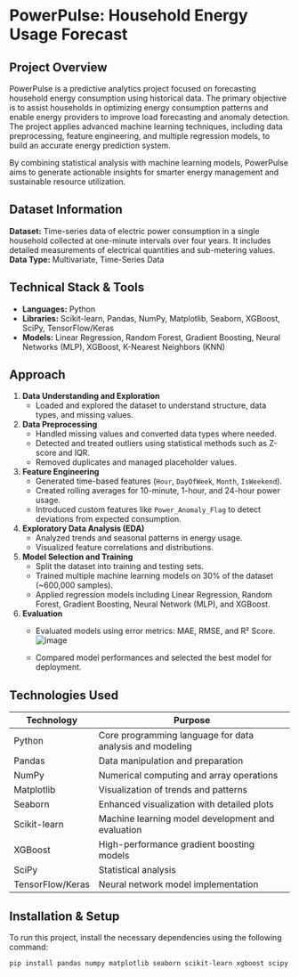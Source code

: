 # PowerPulse: Household Energy Usage Forecast

## Project Overview
PowerPulse is a predictive analytics project focused on forecasting household energy consumption using historical data. The primary objective is to assist households in optimizing energy consumption patterns and enable energy providers to improve load forecasting and anomaly detection. The project applies advanced machine learning techniques, including data preprocessing, feature engineering, and multiple regression models, to build an accurate energy prediction system.

By combining statistical analysis with machine learning models, PowerPulse aims to generate actionable insights for smarter energy management and sustainable resource utilization.

## Dataset Information
**Dataset:** Time-series data of electric power consumption in a single household collected at one-minute intervals over four years. It includes detailed measurements of electrical quantities and sub-metering values.  
**Data Type:** Multivariate, Time-Series Data  

## Technical Stack & Tools
- **Languages:** Python  
- **Libraries:** Scikit-learn, Pandas, NumPy, Matplotlib, Seaborn, XGBoost, SciPy, TensorFlow/Keras  
- **Models:** Linear Regression,  Random Forest, Gradient Boosting, Neural Networks (MLP), XGBoost, K-Nearest Neighbors (KNN)

## Approach
1. **Data Understanding and Exploration**
   - Loaded and explored the dataset to understand structure, data types, and missing values.
2. **Data Preprocessing**
   - Handled missing values and converted data types where needed.  
   - Detected and treated outliers using statistical methods such as Z-score and IQR.  
   - Removed duplicates and managed placeholder values.  
3. **Feature Engineering**
   - Generated time-based features (`Hour`, `DayOfWeek`, `Month`, `IsWeekend`).  
   - Created rolling averages for 10-minute, 1-hour, and 24-hour power usage.  
   - Introduced custom features like `Power_Anomaly_Flag` to detect deviations from expected consumption.  
4. **Exploratory Data Analysis (EDA)**
   - Analyzed trends and seasonal patterns in energy usage.  
   - Visualized feature correlations and distributions.  
5. **Model Selection and Training**
   - Split the dataset into training and testing sets.  
   - Trained multiple machine learning models on 30% of the dataset (~600,000 samples).  
   - Applied regression models including Linear Regression, Random Forest, Gradient Boosting, Neural Network (MLP), and XGBoost.  
6. **Evaluation**
   - Evaluated models using error metrics: MAE, RMSE, and R² Score.
   ![image](https://github.com/user-attachments/assets/3cba82f8-c21e-426c-ba3f-66d5e1b09436)
     
   - Compared model performances and selected the best model for deployment.

## Technologies Used
| Technology   | Purpose                                                       |
|--------------|---------------------------------------------------------------|
| Python       | Core programming language for data analysis and modeling       |
| Pandas       | Data manipulation and preparation                             |
| NumPy        | Numerical computing and array operations                       |
| Matplotlib   | Visualization of trends and patterns                           |
| Seaborn      | Enhanced visualization with detailed plots                     |
| Scikit-learn | Machine learning model development and evaluation              |
| XGBoost      | High-performance gradient boosting models                      |
| SciPy        | Statistical analysis                                           |
| TensorFlow/Keras | Neural network model implementation                        |

## Installation & Setup
To run this project, install the necessary dependencies using the following command:

```bash
pip install pandas numpy matplotlib seaborn scikit-learn xgboost scipy ucimlrepo
